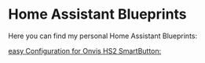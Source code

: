 # Home Assistant Blueprints
 
Here you can find my personal Home Assistant Blueprints:

[easy Configuration for Onvis HS2 SmartButton:](onvis-smartswitch\onvis-smartswitch-hs2-blueprint.yaml)
